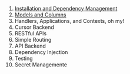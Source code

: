1. [Installation and Dependency Management](./1_installation_dependencies.md)
2. [Models and Columns](./2_models_and_columns.md)
3. Handlers, Applications, and Contexts, oh my!
4. Cursor Backend
5. RESTful APIs
6. Simple Routing
7. API Backend
8. Dependency Injection
9. Testing
10. Secret Managemente

